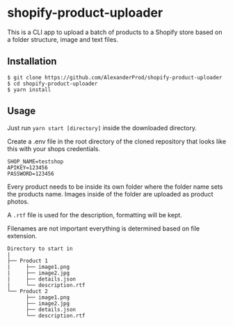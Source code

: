# shopify-product-uploader

This is a CLI app to upload a batch of products to a Shopify store based on a folder structure, image and text files.

## Installation

```
$ git clone https://github.com/AlexanderProd/shopify-product-uploader
$ cd shopify-product-uploader
$ yarn install
```

## Usage
Just run `yarn start [directory]` inside the downloaded directory.

Create a .env file in the root directory of the cloned repository that looks like this with your shops credentials.
```
SHOP_NAME=testshop
APIKEY=123456
PASSWORD=123456
``` 
Every product needs to be inside its own folder where the folder name sets the products name. 
Images inside of the folder are uploaded as product photos.

A `.rtf` file is used for the description, formatting will be kept.

Filenames are not important everything is determined based on file extension. 
```
Directory to start in
|
├── Product 1
|     ├── image1.png
|     ├── image2.jpg
|     ├── details.json
|     └── description.rtf
└── Product 2
      ├── image1.png
      ├── image2.jpg
      ├── details.json
      └── description.rtf
```



